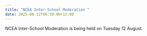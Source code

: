```yaml
---
title: "NCEA Inter-School Moderation "
date: 2025-08-12T06:59:00+12:00
---
```

NCEA Inter-School Moderation is being held on Tuesday 12 August.
